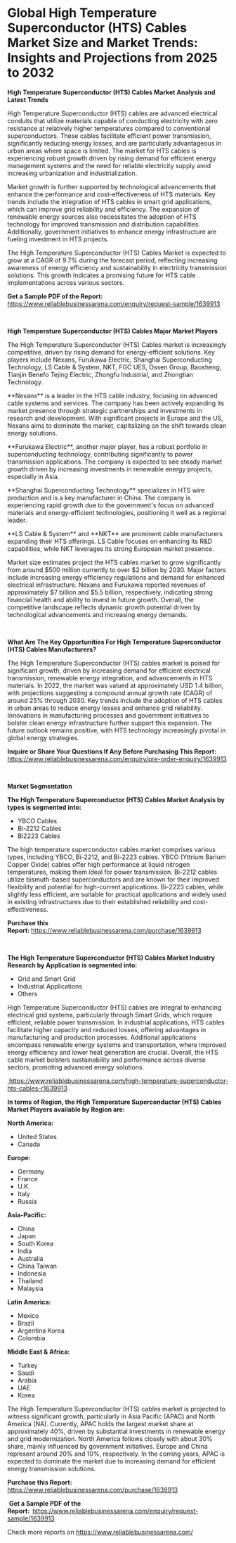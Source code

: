 <p><h1>Global High Temperature Superconductor (HTS) Cables Market Size and Market Trends: Insights and Projections from 2025 to 2032</h1></p><p><strong>High Temperature Superconductor (HTS) Cables Market Analysis and Latest Trends</strong></p>
<p><p>High Temperature Superconductor (HTS) cables are advanced electrical conduits that utilize materials capable of conducting electricity with zero resistance at relatively higher temperatures compared to conventional superconductors. These cables facilitate efficient power transmission, significantly reducing energy losses, and are particularly advantageous in urban areas where space is limited. The market for HTS cables is experiencing robust growth driven by rising demand for efficient energy management systems and the need for reliable electricity supply amid increasing urbanization and industrialization.</p><p>Market growth is further supported by technological advancements that enhance the performance and cost-effectiveness of HTS materials. Key trends include the integration of HTS cables in smart grid applications, which can improve grid reliability and efficiency. The expansion of renewable energy sources also necessitates the adoption of HTS technology for improved transmission and distribution capabilities. Additionally, government initiatives to enhance energy infrastructure are fueling investment in HTS projects.</p><p>The High Temperature Superconductor (HTS) Cables Market is expected to grow at a CAGR of 9.7% during the forecast period, reflecting increasing awareness of energy efficiency and sustainability in electricity transmission solutions. This growth indicates a promising future for HTS cable implementations across various sectors.</p></p>
<p><strong>Get a Sample PDF of the Report:&nbsp;</strong> <a href="https://www.reliablebusinessarena.com/enquiry/request-sample/1639913?utm_campaign=1841&utm_medium=2&utm_source=Github&utm_content=ia&utm_term=14022025&utm_id=high-temperature-superconductor-hts-cables">https://www.reliablebusinessarena.com/enquiry/request-sample/1639913</a></p>
<p>&nbsp;</p>
<p><strong>High Temperature Superconductor (HTS) Cables Major Market Players</strong></p>
<p><p>The High Temperature Superconductor (HTS) Cables market is increasingly competitive, driven by rising demand for energy-efficient solutions. Key players include Nexans, Furukawa Electric, Shanghai Superconducting Technology, LS Cable & System, NKT, FGC UES, Ossen Group, Baosheng, Tianjin Benefo Tejing Electric, Zhongfu Industrial, and Zhongtian Technology.</p><p>**Nexans** is a leader in the HTS cable industry, focusing on advanced cable systems and services. The company has been actively expanding its market presence through strategic partnerships and investments in research and development. With significant projects in Europe and the US, Nexans aims to dominate the market, capitalizing on the shift towards clean energy solutions.</p><p>**Furukawa Electric**, another major player, has a robust portfolio in superconducting technology, contributing significantly to power transmission applications. The company is expected to see steady market growth driven by increasing investments in renewable energy projects, especially in Asia.</p><p>**Shanghai Superconducting Technology** specializes in HTS wire production and is a key manufacturer in China. The company is experiencing rapid growth due to the government's focus on advanced materials and energy-efficient technologies, positioning it well as a regional leader.</p><p>**LS Cable & System** and **NKT** are prominent cable manufacturers expanding their HTS offerings. LS Cable focuses on enhancing its R&D capabilities, while NKT leverages its strong European market presence.</p><p>Market size estimates project the HTS cables market to grow significantly from around $500 million currently to over $2 billion by 2030. Major factors include increasing energy efficiency regulations and demand for enhanced electrical infrastructure. Nexans and Furukawa reported revenues of approximately $7 billion and $5.5 billion, respectively, indicating strong financial health and ability to invest in future growth. Overall, the competitive landscape reflects dynamic growth potential driven by technological advancements and increasing energy demands.</p></p>
<p>&nbsp;</p>
<p><strong>What Are The Key Opportunities For High Temperature Superconductor (HTS) Cables Manufacturers?</strong></p>
<p><p>The High Temperature Superconductor (HTS) cables market is poised for significant growth, driven by increasing demand for efficient electrical transmission, renewable energy integration, and advancements in HTS materials. In 2022, the market was valued at approximately USD 1.4 billion, with projections suggesting a compound annual growth rate (CAGR) of around 25% through 2030. Key trends include the adoption of HTS cables in urban areas to reduce energy losses and enhance grid reliability. Innovations in manufacturing processes and government initiatives to bolster clean energy infrastructure further support this expansion. The future outlook remains positive, with HTS technology increasingly pivotal in global energy strategies.</p></p>
<p><strong>Inquire or Share Your Questions If Any Before Purchasing This Report:</strong> <a href="https://www.reliablebusinessarena.com/enquiry/pre-order-enquiry/1639913?utm_campaign=1841&utm_medium=2&utm_source=Github&utm_content=ia&utm_term=14022025&utm_id=high-temperature-superconductor-hts-cables">https://www.reliablebusinessarena.com/enquiry/pre-order-enquiry/1639913</a></p>
<p>&nbsp;</p>
<p><strong>Market Segmentation</strong></p>
<p><strong>The High Temperature Superconductor (HTS) Cables Market Analysis by types is segmented into:</strong></p>
<p><ul><li>YBCO Cables</li><li>Bi-2212 Cables</li><li>Bi2223 Cables</li></ul></p>
<p><p>The high temperature superconductor cables market comprises various types, including YBCO, Bi-2212, and Bi-2223 cables. YBCO (Yttrium Barium Copper Oxide) cables offer high performance at liquid nitrogen temperatures, making them ideal for power transmission. Bi-2212 cables utilize bismuth-based superconductors and are known for their improved flexibility and potential for high-current applications. Bi-2223 cables, while slightly less efficient, are suitable for practical applications and widely used in existing infrastructures due to their established reliability and cost-effectiveness.</p></p>
<p><strong>Purchase this Report:&nbsp;</strong><a href="https://www.reliablebusinessarena.com/purchase/1639913?utm_campaign=1841&utm_medium=2&utm_source=Github&utm_content=ia&utm_term=14022025&utm_id=high-temperature-superconductor-hts-cables">https://www.reliablebusinessarena.com/purchase/1639913</a></p>
<p>&nbsp;</p>
<p><strong>The High Temperature Superconductor (HTS) Cables Market Industry Research by Application is segmented into:</strong></p>
<p><ul><li>Grid and Smart Grid</li><li>Industrial Applications</li><li>Others</li></ul></p>
<p><p>High Temperature Superconductor (HTS) cables are integral to enhancing electrical grid systems, particularly through Smart Grids, which require efficient, reliable power transmission. In industrial applications, HTS cables facilitate higher capacity and reduced losses, offering advantages in manufacturing and production processes. Additional applications encompass renewable energy systems and transportation, where improved energy efficiency and lower heat generation are crucial. Overall, the HTS cable market bolsters sustainability and performance across diverse sectors, promoting advanced energy solutions.</p></p>
<p><a href="https://www.reliablebusinessarena.com/high-temperature-superconductor-hts-cables-r1639913?utm_campaign=1841&utm_medium=2&utm_source=Github&utm_content=ia&utm_term=14022025&utm_id=high-temperature-superconductor-hts-cables">&nbsp;https://www.reliablebusinessarena.com/high-temperature-superconductor-hts-cables-r1639913</a></p>
<p><strong>In terms of Region, the High Temperature Superconductor (HTS) Cables Market Players available by Region are:</strong></p>
<p>
    <p> <strong> North America: </strong>
        <ul>
            <li>United States</li>
            <li>Canada</li>
        </ul>
        </p> 
    <p> <strong> Europe: </strong>
        <ul>
            <li>Germany</li>
            <li>France</li>
            <li>U.K.</li>
            <li>Italy</li>
            <li>Russia</li>
        </ul>
        </p> 
    <p> <strong> Asia-Pacific: </strong>
        <ul>
            <li>China</li>
            <li>Japan</li>
            <li>South Korea</li>
            <li>India</li>
            <li>Australia</li>
            <li>China Taiwan</li>
            <li>Indonesia</li>
            <li>Thailand</li>
            <li>Malaysia</li>
        </ul>
        </p> 
    <p> <strong> Latin America: </strong>
        <ul>
            <li>Mexico</li>
            <li>Brazil</li>
            <li>Argentina Korea</li>
            <li>Colombia</li>
        </ul>
        </p> 
    <p> <strong> Middle East & Africa: </strong>
        <ul>
            <li>Turkey</li>
            <li>Saudi</li>
            <li>Arabia</li>
            <li>UAE</li>
            <li>Korea</li>
        </ul>
    </p>
    </p>
<p><p>The High Temperature Superconductor (HTS) cables market is projected to witness significant growth, particularly in Asia Pacific (APAC) and North America (NA). Currently, APAC holds the largest market share at approximately 40%, driven by substantial investments in renewable energy and grid modernization. North America follows closely with about 30% share, mainly influenced by government initiatives. Europe and China represent around 20% and 10%, respectively. In the coming years, APAC is expected to dominate the market due to increasing demand for efficient energy transmission solutions.</p></p>
<p><strong>Purchase this Report: </strong><a href="https://www.reliablebusinessarena.com/purchase/1639913?utm_campaign=1841&utm_medium=2&utm_source=Github&utm_content=ia&utm_term=14022025&utm_id=high-temperature-superconductor-hts-cables">https://www.reliablebusinessarena.com/purchase/1639913</a></p>
<p>&nbsp;<strong>Get a Sample PDF of the Report:&nbsp;&nbsp;</strong><a href="https://www.reliablebusinessarena.com/enquiry/request-sample/1639913?utm_campaign=1841&utm_medium=2&utm_source=Github&utm_content=ia&utm_term=14022025&utm_id=high-temperature-superconductor-hts-cables">https://www.reliablebusinessarena.com/enquiry/request-sample/1639913</a></p>
<p><strong></strong></p>
<p>Check more reports on <a href="https://www.reliablebusinessarena.com/?utm_campaign=1841&utm_medium=2&utm_source=Github&utm_content=ia&utm_term=14022025&utm_id=high-temperature-superconductor-hts-cables">https://www.reliablebusinessarena.com/</a></p>